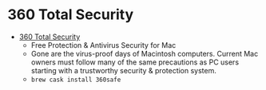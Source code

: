 # 360 Total Security
- [360 Total Security](https://www.360totalsecurity.com/features/360-total-security-mac/)
  -  Free Protection & Antivirus Security for Mac
  - Gone are the virus-proof days of Macintosh computers. Current Mac owners must follow many of the same precautions as PC users starting with a trustworthy security & protection system.
  - `brew cask install 360safe`
